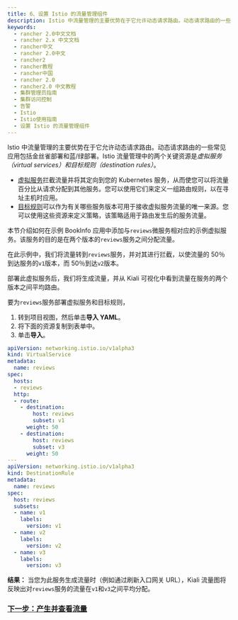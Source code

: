 ```yaml
---
title: 6、设置 Istio 的流量管理组件
description: Istio 中流量管理的主要优势在于它允许动态请求路由。动态请求路由的一些常见应用包括金丝雀部署和蓝/绿部署。Istio 流量管理中的两个关键资源是虚拟服务（virtual services）和目标规则（destination rules）。本节介绍如何在示例 BookInfo 应用中添加与`reviews`微服务相对应的示例虚拟服务。该服务的目的是在两个版本的`reviews`服务之间分配流量。
keywords:
  - rancher 2.0中文文档
  - rancher 2.x 中文文档
  - rancher中文
  - rancher 2.0中文
  - rancher2
  - rancher教程
  - rancher中国
  - rancher 2.0
  - rancher2.0 中文教程
  - 集群管理员指南
  - 集群访问控制
  - 告警
  - Istio
  - Istio使用指南
  - 设置 Istio 的流量管理组件
---
```


Istio 中流量管理的主要优势在于它允许动态请求路由。动态请求路由的一些常见应用包括金丝雀部署和蓝/绿部署。Istio 流量管理中的两个关键资源是*虚拟服务（virtual services）*和*目标规则（destination rules）*。

- [虚拟服务](https://istio.io/docs/reference/config/networking/v1alpha3/virtual-service/)拦截流量并将其定向到您的 Kubernetes 服务，从而使您可以将流量百分比从请求分配到其他服务。您可以使用它们来定义一组路由规则，以在寻址主机时应用。
- [目标规则](https://istio.io/docs/reference/config/networking/v1alpha3/destination-rule/)可以作为有关哪些服务版本可用于接收虚拟服务流量的唯一来源。您可以使用这些资源来定义策略，该策略适用于路由发生后的服务流量。

本节介绍如何在示例 BookInfo 应用中添加与`reviews`微服务相对应的示例虚拟服务。该服务的目的是在两个版本的`reviews`服务之间分配流量。

在此示例中，我们将流量转到`reviews`服务，并对其进行拦截，以使流量的 50％到达服务的`v1`版本，而 50％到达`v2`版本。

部署此虚拟服务后，我们将生成流量，并从 Kiali 可视化中看到流量在服务的两个版本之间平均路由。

要为`reviews`服务部署虚拟服务和目标规则，

1. 转到项目视图，然后单击**导入 YAML**。
1. 将下面的资源复制到表单中。
1. 单击**导入**。

```yaml
apiVersion: networking.istio.io/v1alpha3
kind: VirtualService
metadata:
  name: reviews
spec:
  hosts:
  - reviews
  http:
  - route:
    - destination:
        host: reviews
        subset: v1
      weight: 50
    - destination:
        host: reviews
        subset: v3
      weight: 50
---
apiVersion: networking.istio.io/v1alpha3
kind: DestinationRule
metadata:
  name: reviews
spec:
  host: reviews
  subsets:
  - name: v1
    labels:
      version: v1
  - name: v2
    labels:
      version: v2
  - name: v3
    labels:
      version: v3
```

**结果：** 当您为此服务生成流量时（例如通过刷新入口网关 URL），Kiali 流量图将反映出对`reviews`服务的流量在`v1`和`v3`之间平均分配。

### [下一步：产生并查看流量](/docs/cluster-admin/tools/istio/setup/view-traffic/_index)
